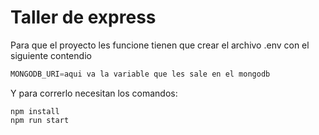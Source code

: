 # Taller de express

Para que el proyecto les funcione tienen que crear el archivo .env con el siguiente contendio

``` js
MONGODB_URI=aqui va la variable que les sale en el mongodb 
```

Y para correrlo necesitan los comandos:
``` node
npm install
npm run start
```